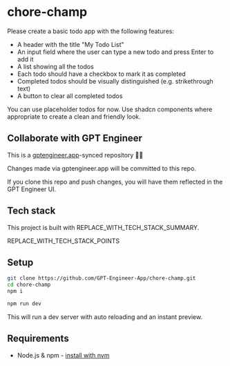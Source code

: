 # chore-champ

Please create a basic todo app with the following features:

- A header with the title "My Todo List" 
- An input field where the user can type a new todo and press Enter to add it
- A list showing all the todos
- Each todo should have a checkbox to mark it as completed 
- Completed todos should be visually distinguished (e.g. strikethrough text)
- A button to clear all completed todos

You can use placeholder todos for now. Use shadcn components where appropriate to create a clean and friendly look.

## Collaborate with GPT Engineer

This is a [gptengineer.app](https://gptengineer.app)-synced repository 🌟🤖

Changes made via gptengineer.app will be committed to this repo.

If you clone this repo and push changes, you will have them reflected in the GPT Engineer UI.

## Tech stack

This project is built with REPLACE_WITH_TECH_STACK_SUMMARY.

REPLACE_WITH_TECH_STACK_POINTS

## Setup

```sh
git clone https://github.com/GPT-Engineer-App/chore-champ.git
cd chore-champ
npm i
```

```sh
npm run dev
```

This will run a dev server with auto reloading and an instant preview.

## Requirements

- Node.js & npm - [install with nvm](https://github.com/nvm-sh/nvm#installing-and-updating)
